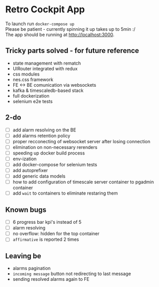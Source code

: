 # Retro Cockpit App

To launch run `docker-compose up`<br />
Please be patient - currently spinning it up takes up to 5min :/ <br />
The app should be running at [http://localhost:3000](http://localhost:3000).

## Tricky parts solved - for future reference

- state management with rematch
- UIRouter integrated with redux
- css modules
- nes.css framework
- FE <-> BE comunication via websockets
- kafka & timescaledb-based stack
- full dockerization
- selenium e2e tests

## 2-do

- [ ] add alarm resolving on the BE
- [ ] add alarms retention policy
- [ ] proper recconecting of websocket server after losing connection
- [ ] elimination on non-necessary rerenders
- [ ] speeding up docker build process
- [ ] env-ization
- [ ] add docker-compose for selenium tests
- [ ] add autoprefixer
- [ ] add generic data models
- [ ] how to add configuration of timescale server container to pgadmin container
- [ ] add `wait` to containers to eliminate restaring them

## Known bugs

- [ ] 6 progress bar kpi's instead of 5
- [ ] alarm resolving
- [ ] no overflow: hidden for the top container
- [ ] `affirmative` is reported 2 times

## Leaving be

- alarms pagination
- `incoming message` button not redirecting to last message
- sending resolved alarms again to FE
